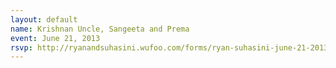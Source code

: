 ```yaml
---
layout: default
name: Krishnan Uncle, Sangeeta and Prema
event: June 21, 2013
rsvp: http://ryanandsuhasini.wufoo.com/forms/ryan-suhasini-june-21-2013/
---
```

